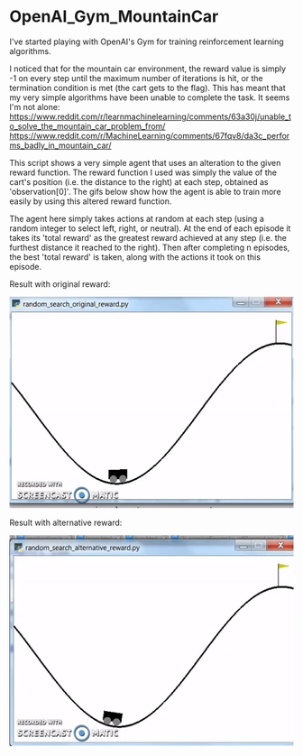 # OpenAI_Gym_MountainCar
I've started playing with OpenAI's Gym for training reinforcement learning algorithms. 

I noticed that for the mountain car environment, the reward value is simply -1 on every step until the maximum number of iterations is hit, or the termination condition is met (the cart gets to the flag). This has meant that my very simple algorithms have been unable to complete the task. It seems I'm not alone: 
https://www.reddit.com/r/learnmachinelearning/comments/63a30j/unable_to_solve_the_mountain_car_problem_from/
https://www.reddit.com/r/MachineLearning/comments/67fqv8/da3c_performs_badly_in_mountain_car/

This script shows a very simple agent that uses an alteration to the given reward function. The reward function I used was simply the value of the cart's position (i.e. the distance to the right) at each step, obtained as 'observation[0]'. The gifs below show how the agent is able to train more easily by using this altered reward function.

The agent here simply takes actions at random at each step (using a random integer to select left, right, or neutral). At the end of each episode it takes its 'total reward' as the greatest reward achieved at any step (i.e. the furthest distance it reached to the right). Then after completing n episodes, the best 'total reward' is taken, along with the actions it took on this episode.

Result with original reward: 

![gameplay video](https://github.com/JonnyEvans321/OpenAI_Gym_MountainCar/blob/master/org_reward.gif)

Result with alternative reward:

![gameplay video](https://github.com/JonnyEvans321/OpenAI_Gym_MountainCar/blob/master/alt_reward.gif)
